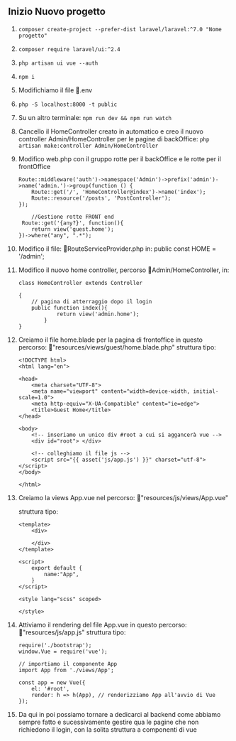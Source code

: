 ## Inizio Nuovo progetto

1. ``` composer create-project --prefer-dist laravel/laravel:^7.0 "Nome progetto" ```

2. ``` composer require laravel/ui:^2.4 ```

3. ``` php artisan ui vue --auth ```

4. ``` npm i ```

5. Modifichiamo il file 📁.env

6. ``` php -S localhost:8000 -t public ```

7. Su un altro terminale: 
    ``` npm run dev && npm run watch ```

8. Cancello il HomeController creato in automatico e creo il nuovo controller Admin/HomeController per le pagine di backOffice:
    ``` php artisan make:controller Admin/HomeController ```

9.  Modifico web.php con il gruppo rotte per il backOffice e le rotte per il frontOffice
    
        Route::middleware('auth')->namespace('Admin')->prefix('admin')->name('admin.')->group(function () {
            Route::get('/', 'HomeController@index')->name('index');
            Route::resource('/posts', 'PostController');
        });

            //Gestione rotte FRONT end
         Route::get('{any?}', function(){
            return view('guest.home');
        })->where("any", ".*");

10. Modifico il file: 📁RouteServiceProvider.php in: public const HOME = '/admin';

11. Modifico il nuovo home controller, percorso 📁Admin/HomeController, in:

    
        class HomeController extends Controller

        {
            // pagina di atterraggio dopo il login
            public function index(){
                    return view('admin.home');
                }
        }

12. Creiamo il file home.blade per la pagina di frontoffice in questo percorso: 📁"resources/views/guest/home.blade.php"
    struttura tipo:
    ```
    <!DOCTYPE html>
    <html lang="en">

    <head>
        <meta charset="UTF-8">
        <meta name="viewport" content="width=device-width, initial-scale=1.0">
        <meta http-equiv="X-UA-Compatible" content="ie=edge">
        <title>Guest Home</title>
    </head>

    <body>
        <!-- inseriamo un unico div #root a cui si aggancerà vue -->
        <div id="root"> </div>

        <!-- colleghiamo il file js -->
        <script src="{{ asset('js/app.js') }}" charset="utf-8"></script>
    </body>

    </html>

13. Creiamo la views App.vue nel percorso: 📁"resources/js/views/App.vue" 

    struttura tipo:
    ```
    <template>
        <div>

        </div>
    </template>

    <script>
        export default {
            name:"App",
        }
    </script>

    <style lang="scss" scoped>

    </style>

14. Attiviamo il rendering del file App.vue in questo percorso: 📁"resources/js/app.js"
    struttura tipo:
    ```
    require('./bootstrap');
    window.Vue = require('vue');

    // importiamo il componente App
    import App from './views/App';

    const app = new Vue({
        el: '#root',
        render: h => h(App), // renderizziamo App all'avvio di Vue
    });

15. Da qui in poi possiamo tornare a dedicarci al backend come abbiamo sempre fatto e sucessivamente gestire qua le pagine
che non richiedono il login, con la solita struttura a componenti di vue

